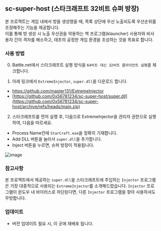 ## sc-super-host (스타크래프트 32비트 슈퍼 방장)   
본 프로젝트는 게임 내에서 방을 생성했을 때, 목록 상단에 우선 노출되도록 우선순위를 조정해주는 기능을 제공합니다.    
이를 통해 방 생성 시 노출 우선권을 악용하는 핵 프로그램(klauncher) 사용자와 비사용자 간의 격차를 해소하고, 태초의 공정한 게임 환경을 조성하는 것을 목표로 합니다.

### 사용 방법

0. Battle.net에서 스타크래프트 실행 방식을 `64비트 대신 32비트 클라이언트 실행`을 체크합니다.

1. 아래 링크에서 `ExtremeInjector`, `super.dll`을 다운로드 합니다.   
* [https://github.com/master131/ExtremeInjector
](https://github.com/master131/ExtremeInjector/releases/download/v3.7.3/Extreme.Injector.v3.7.3.-.by.master131.rar)
* [https://github.com/0x56781234/sc-super-host/super.dll](https://github.com/0x56781234/sc-super-host/archive/refs/heads/main.zip)

2. 스타크래프트를 먼저 실행 후, 다음으로 ExtremeInjector을 관리자 권한으로 실행하여, 다음을 따르세요.
* Process Name칸에 `StarCraft.exe`을 정확히 기재합니다.
* Add DLL 버튼을 눌러서 `super.dll`을 추가합니다.
* Inject 버튼을 누르면, 슈퍼 방장이 적용됩니다.

![image](https://github.com/user-attachments/assets/95fdef61-97ce-498b-8e8e-3b72dece4195)


### 참고사항
본 프로젝트에서 제공하는 `super.dll`을 스타크래프트에 주입하는 `Injector` 프로그램은 가장 대중적으로 사용되는 `ExtremeInjector`를 소개해드렸습니다. `Injector` 프로그램이 윈도우 내 바이러스로 차단된다면, 다른 `Injector` 프로그램을 찾아 사용하셔도 무방합니다.   

### 업데이트
* 버전 업데이트 필요 시, 이 곳에 재배포 됩니다.
